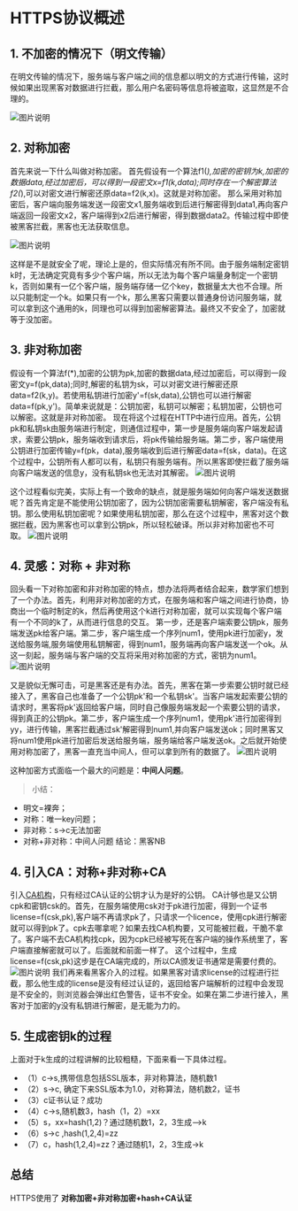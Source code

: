 # HTTPS协议概述
## 1. 不加密的情况下（明文传输）
在明文传输的情况下，服务端与客户端之间的信息都以明文的方式进行传输，这时候如果出现黑客对数据进行拦截，那么用户名密码等信息将被盗取，这显然是不合理的。  

![图片说明](https://uploadfiles.nowcoder.com/images/20191107/303744_1573130877113_32C75206283F1BACB102A5E486E3CC85 "图片标题")   

## 2. 对称加密
首先来说一下什么叫做对称加密。
首先假设有一个算法f1(*),加密的密钥为k,加密的数据data,经过加密后，可以得到一段密文x=f1(k,data);同时存在一个解密算法f2(*),可以对密文进行解密还原data=f2(k,x)。这就是对称加密。
那么采用对称加密后，客户端向服务端发送一段密文x1,服务端收到后进行解密得到data1,再向客户端返回一段密文x2，客户端得到x2后进行解密，得到数据data2。传输过程中即使被黑客拦截，黑客也无法获取信息。  

![图片说明](https://uploadfiles.nowcoder.com/images/20191107/303744_1573131645237_1CA763D1DBDAC979496391B11154F0DF "图片标题")    

这样是不是就安全了呢，理论上是的，但实际情况有所不同。由于服务端制定密钥k时，无法确定究竟有多少个客户端，所以无法为每个客户端量身制定一个密钥k，否则如果有一亿个客户端，服务端存储一亿个key，数据量太大也不合理。所以只能制定一个k。如果只有一个k，那么黑客只需要以普通身份访问服务端，就可以拿到这个通用的k，同理也可以得到加密解密算法。最终又不安全了，加密就等于没加密。

## 3. 非对称加密
假设有一个算法f(*),加密的公钥为pk,加密的数据data,经过加密后，可以得到一段密文y=f(pk,data);同时,解密的私钥为sk，可以对密文进行解密还原data=f2(k,y)。若使用私钥进行加密y'=f(sk,data),公钥也可以进行解密data=f(pk,y')。简单来说就是：公钥加密，私钥可以解密；私钥加密，公钥也可以解密。这就是非对称加密。
现在将这个过程在HTTP中进行应用。首先，公钥pk和私钥sk由服务端进行制定，则通信过程中，第一步是服务端向客户端发起请求，索要公钥pk，服务端收到请求后，将pk传输给服务端。第二步，客户端使用公钥进行加密传输y=f(pk，data),服务端收到后进行解密data=f(sk，data)。在这个过程中，公钥所有人都可以有，私钥只有服务端有。所以黑客即使拦截了服务端向客户端发送的信息y，没有私钥sk也无法对其解密。
![图片说明](https://uploadfiles.nowcoder.com/images/20191107/303744_1573133074036_65F5074A24620EF32562AB1331F616A4 "图片标题") 

这个过程看似完美，实际上有一个致命的缺点，就是服务端如何向客户端发送数据呢？首先肯定是不能使用公钥加密了，因为公钥加密需要私钥解密，客户端没有私钥。那么使用私钥加密呢？如果使用私钥加密，那么在这个过程中，黑客对这个数据拦截，因为黑客也可以拿到公钥pk，所以轻松破译。所以非对称加密也不可取。
![图片说明](https://uploadfiles.nowcoder.com/images/20191107/303744_1573133355568_A65E35AF65F335753FB8BF56BB38A852 "图片标题") 

## 4. 灵感：对称 + 非对称
回头看一下对称加密和非对称加密的特点，想办法将两者结合起来，数学家们想到了一个办法。首先，利用非对称加密的方式，在服务端和客户端之间进行协商，协商出一个临时制定的k，然后再使用这个k进行对称加密，就可以实现每个客户端有一个不同的k了，从而进行信息的交互。
第一步，还是客户端索要公钥pk，服务端发送pk给客户端。第二步，客户端生成一个序列num1，使用pk进行加密y，发送给服务端,服务端使用私钥解密，得到num1，服务端再向客户端发送一个ok。从这一刻起，服务端与客户端的交互将采用对称加密的方式，密钥为num1。![图片说明](https://uploadfiles.nowcoder.com/images/20191107/303744_1573134532087_3367B1D1490D6A6FCFC219F9F1DD05D6 "图片标题") 

又是貌似无懈可击，可是黑客还是有办法。首先，黑客在第一步索要公钥时就已经接入了，黑客自己也准备了一个公钥pk'和一个私钥sk'。当客户端发起索要公钥的请求时，黑客将pk'返回给客户端，同时自己像服务端发起一个索要公钥的请求，得到真正的公钥pk。第二步，客户端生成一个序列num1，使用pk'进行加密得到yy，进行传输，黑客拦截通过sk'解密得到num1,并向客户端发送ok；同时黑客又将num1使用pk进行加密后发送给服务端，服务端给客户端发送ok。之后就开始使用对称加密了，黑客一直充当中间人，但可以拿到所有的数据了。
![图片说明](https://uploadfiles.nowcoder.com/images/20191107/303744_1573135721796_28D1E19481FA2A3D9564FBEEB4119CA2 "图片标题") 

这种加密方式面临一个最大的问题是：**中间人问题**。

>小结：
- 明文=裸奔；
- 对称：唯一key问题；
- 非对称：s->c无法加密
- 对称+非对称：中间人问题
结论：黑客NB


## 4. 引入CA：对称+非对称+CA
引入[CA机构](https://baike.baidu.com/item/CA%E8%AE%A4%E8%AF%81/6471579?fr=aladdin)，只有经过CA认证的公钥才认为是好的公钥。
CA计够也是又公钥cpk和密钥csk的。首先，在服务端使用csk对于pk进行加密，得到一个证书
license=f(csk,pk),客户端不再请求pk了，只请求一个licence，使用cpk进行解密就可以得到pk了。cpk去哪拿呢？如果去找CA机构要，又可能被拦截，干脆不拿了。客户端不去CA机构找cpk，因为cpk已经被写死在客户端的操作系统里了，客户端直接解密就可以了。后面就和前面一样了。
这个过程中，生成license=f(csk,pk)这步是在CA端完成的，所以CA颁发证书通常是需要付费的。
![图片说明](https://uploadfiles.nowcoder.com/images/20191107/303744_1573136714096_665A01211A183BF84EB35FF595F0992C "图片标题") 
我们再来看黑客介入的过程。如果黑客对请求license的过程进行拦截，那么他生成的license是没有经过认证的，返回给客户端解析的过程中会发现是不安全的，则浏览器会弹出红色警告，证书不安全。如果在第二步进行接入，黑客对于加密的y没有私钥进行解密，是无能为力的。
## 5. 生成密钥k的过程
上面对于k生成的过程讲解的比较粗糙，下面来看一下具体过程。
- （1）c->s,携带信息包括SSL版本，非对称算法，随机数1
- （2）s->c, 确定下来SSL版本为1.0，对称算法，随机数2，证书
- （3）c证书认证？成功
- （4）c->s,随机数3，hash（1，2）=xx
- （5）s，xx=hash(1,2)？通过随机数1，2，3生成-->k
- （6）s->c ,hash(1,2,4)=zz
- （7）c，hash(1,2,4)=zz？通过随机1，2，3生成->k


## 总结
HTTPS使用了 **对称加密+非对称加密+hash+CA认证**


